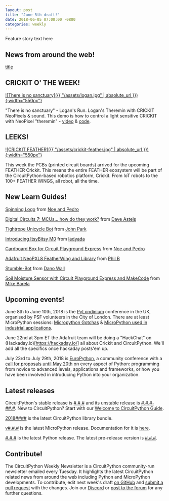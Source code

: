 ```yaml
---
layout: post
title: "June 5th draft!"
date: 2018-06-05 07:00:00 -0800
categories: weekly
---
```


Feature story text here

## News from around the web!

[title](url)

## CRICKIT O' THE WEEK!

[![There is no sanctuary]({{ "/assets/logan.jpg" | absolute_url }}){:width="550px"}](https://youtu.be/33vwbVZoKe8)

"There is no sanctuary" - Logan's Run. Logan's Theremin with CRICKIT NeoPixels & sound. This demo is how to control a light sensitive CRICKIT with NeoPixel "theremin" - [video](https://youtu.be/33vwbVZoKe8) & [code](https://github.com/adafruit/Adafruit_Learning_System_Guides/blob/master/Crickits/carousel/code.py).

## LEEKS!

[![CRICKIT FEATHER]({{ "/assets/crickit-feather.jpg" | absolute_url }}){:width="550px"}](https://blog.adafruit.com/2018/04/24/the-adafruit-feather-wing-is-a-thing-adafruit-adafruit/)

This week the PCBs (printed circuit boards) arrived for the upcoming FEATHER Crickit. This means the entire FEATHER ecosystem will be part of the CircuitPython-based robotics platform, Crickit. From IoT robots to the 100+ FEATHER WINGS, all robot, all the time.

## New Learn Guides!

[Spinning Logo](https://learn.adafruit.com/spinning-logo) from [Noe and Pedro](https://learn.adafruit.com/users/pixil3d)

[Digital Circuits 7: MCUs... how do they work?](https://learn.adafruit.com/mcus-how-do-they-work) from [Dave Astels](https://learn.adafruit.com/users/dastels)

[Tightrope Unicycle Bot](https://learn.adafruit.com/tightrope-unicycle-bot) from [John Park](https://learn.adafruit.com/users/johnpark)

[Introducing ItsyBitsy M0](https://learn.adafruit.com/introducing-itsy-bitsy-m0) from [ladyada](https://learn.adafruit.com/users/adafruit2)

[Cardboard Box for Circuit Playground Express](https://learn.adafruit.com/cardboard-box-for-circuit-playground-express) from [Noe and Pedro](https://learn.adafruit.com/users/pixil3d)

[Adafruit NeoPXL8 FeatherWing and Library](https://learn.adafruit.com/adafruit-neopxl8-featherwing-and-library) from [Phil B](https://learn.adafruit.com/users/pburgess)

[Stumble-Bot](https://learn.adafruit.com/stumble-bot-with-circuit-playground-and-crickit) from [Dano Wall](https://learn.adafruit.com/users/danowall)

[Soil Moisture Sensor with Circuit Playground Express and MakeCode](https://learn.adafruit.com/soil-moisture-sensor-with-circuit-playground-express) from [Mike Barela](https://learn.adafruit.com/users/MikeBarela)

## Upcoming events!

June 8th to June 10th, 2018 is the [PyLondinium](https://pylondinium.org/) conference in the UK, organised by PSF volunteers in the City of London. There are at least MicroPython sessions: [Micropython Gotchas](https://pylondinium.org/talk.html?talk_id=7) & [MicroPython used in industrial applications](https://pylondinium.org/talk.html?talk_id=15).

June 22nd at 3pm ET the Adafruit team will be doing a "HackChat" on (Hackaday.io)[https://hackaday.io/] all about Crickit and CircuitPython. We'll add all the specifics once hackaday posts'em up.

July 23rd to July 29th, 2018 is [EuroPython](https://ep2018.europython.eu/), a community conference with a [call for proposals until May 20th](https://ep2018.europython.eu/en/call-for-proposals/) on every aspect of Python: programming from novice to advanced levels, applications and frameworks, or how you have been involved in introducing Python into your organization.

## Latest releases

CircuitPython's stable release is [#.#.#](https://github.com/adafruit/circuitpython/releases/latest) and its unstable release is [#.#.#-##.#](https://github.com/adafruit/circuitpython/releases). New to CircuitPython? Start with our [Welcome to CircuitPython Guide](https://learn.adafruit.com/welcome-to-circuitpython).

[2018####](https://github.com/adafruit/Adafruit_CircuitPython_Bundle/releases/latest) is the latest CircuitPython library bundle.

[v#.#.#](https://micropython.org/download) is the latest MicroPython release. Documentation for it is [here](http://docs.micropython.org/en/latest/pyboard/).

[#.#.#](https://www.python.org/downloads/) is the latest Python release. The latest pre-release version is [#.#.#](https://www.python.org/download/pre-releases/).

## Contribute!

The CircuitPython Weekly Newsletter is a CircuitPython community-run newsletter emailed every Tuesday. It highlights the latest CircuitPython related news from around the web including Python and MicroPython developments. To contribute, edit next week's draft [on GitHub](https://github.com/adafruit/circuitpython-weekly-newsletter/tree/gh-pages/_drafts) and [submit a pull request](https://help.github.com/articles/editing-files-in-your-repository/) with the changes. Join our [Discord](https://adafru.it/discord) or [post to the forum](https://forums.adafruit.com/viewforum.php?f=60) for any further questions.
